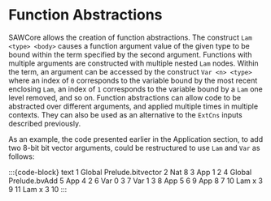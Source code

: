 # Function Abstractions

SAWCore allows the creation of function abstractions. The construct
`Lam <type> <body>` causes a function argument value of the given type
to be bound within the term specified by the second argument.
Functions with multiple arguments are constructed with multiple nested
`Lam` nodes. Within the term, an argument can be accessed by the
construct `Var <n> <type>` where an index of `0` corresponds to the
variable bound by the most recent enclosing `Lam`, an index of `1`
corresponds to the variable bound by a `Lam` one level removed, and so
on. Function abstractions can allow code to be abstracted over
different arguments, and applied multiple times in multiple contexts.
They can also be used as an alternative to the `ExtCns` inputs
described previously.

As an example, the code presented earlier in the Application section,
to add two 8-bit bit vector arguments, could be restructured to use
`Lam` and `Var` as follows:

:::{code-block} text
1 Global Prelude.bitvector
2 Nat 8
3 App 1 2
4 Global Prelude.bvAdd
5 App 4 2
6 Var 0 3
7 Var 1 3
8 App 5 6
9 App 8 7
10 Lam x 3 9
11 Lam x 3 10
:::
